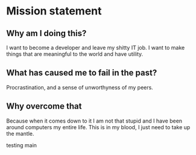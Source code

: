 # Mission statement

## Why am I doing this?

I want to become a developer and leave my shitty IT job. I want to make things that are meaningful to the world and have utility. 

## What has caused me to fail in the past?

Procrastination, and a sense of unworthyness of my peers.

## Why overcome that

Because when it comes down to it I am not that stupid and I have been around computers my entire life. This is in my blood, I just need to take up the mantle.

testing main
